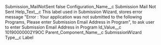 <?xml version="1.0" encoding="UTF-8"?>
<CustomMetadata xmlns="http://soap.sforce.com/2006/04/metadata" xmlns:xsi="http://www.w3.org/2001/XMLSchema-instance" xmlns:xsd="http://www.w3.org/2001/XMLSchema">
    <label>Submission_MailNotSent</label>
    <protected>false</protected>
    <values>
        <field>Configuration_Name__c</field>
        <value xsi:type="xsd:string">Submission Mail Not Sent</value>
    </values>
    <values>
        <field>Help_Text__c</field>
        <value xsi:type="xsd:string">This label used in Submission Wizard, stores error message &quot;Error : Your application was not submitted to the following Programs, Please enter Submission Email Address in Program&quot;, to ask user to enter Submission Email Address in Program</value>
    </values>
    <values>
        <field>Id_Value__c</field>
        <value xsi:type="xsd:string">10190000002Y9OC</value>
    </values>
    <values>
        <field>Parent_Component_Name__c</field>
        <value xsi:type="xsd:string">SubmissionWizard</value>
    </values>
    <values>
        <field>Type__c</field>
        <value xsi:type="xsd:string">Label</value>
    </values>
</CustomMetadata>
